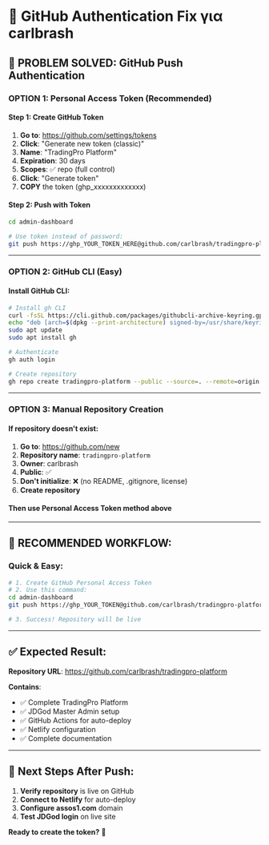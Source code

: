 # 🔐 GitHub Authentication Fix για carlbrash

## 🚀 **PROBLEM SOLVED: GitHub Push Authentication**

### **OPTION 1: Personal Access Token (Recommended)**

#### **Step 1: Create GitHub Token**
1. **Go to**: https://github.com/settings/tokens
2. **Click**: "Generate new token (classic)"
3. **Name**: "TradingPro Platform"
4. **Expiration**: 30 days
5. **Scopes**: ✅ repo (full control)
6. **Click**: "Generate token"
7. **COPY** the token (ghp_xxxxxxxxxxxxx)

#### **Step 2: Push with Token**
```bash
cd admin-dashboard

# Use token instead of password:
git push https://ghp_YOUR_TOKEN_HERE@github.com/carlbrash/tradingpro-platform.git main
```

---

### **OPTION 2: GitHub CLI (Easy)**

#### **Install GitHub CLI:**
```bash
# Install gh CLI
curl -fsSL https://cli.github.com/packages/githubcli-archive-keyring.gpg | sudo dd of=/usr/share/keyrings/githubcli-archive-keyring.gpg
echo "deb [arch=$(dpkg --print-architecture) signed-by=/usr/share/keyrings/githubcli-archive-keyring.gpg] https://cli.github.com/packages stable main" | sudo tee /etc/apt/sources.list.d/github-cli.list > /dev/null
sudo apt update
sudo apt install gh

# Authenticate
gh auth login

# Create repository
gh repo create tradingpro-platform --public --source=. --remote=origin --push
```

---

### **OPTION 3: Manual Repository Creation**

#### **If repository doesn't exist:**
1. **Go to**: https://github.com/new
2. **Repository name**: `tradingpro-platform`
3. **Owner**: carlbrash
4. **Public**: ✅
5. **Don't initialize**: ❌ (no README, .gitignore, license)
6. **Create repository**

#### **Then use Personal Access Token method above**

---

## 🎯 **RECOMMENDED WORKFLOW:**

### **Quick & Easy:**
```bash
# 1. Create GitHub Personal Access Token
# 2. Use this command:
cd admin-dashboard
git push https://ghp_YOUR_TOKEN@github.com/carlbrash/tradingpro-platform.git main

# 3. Success! Repository will be live
```

---

## ✅ **Expected Result:**

**Repository URL**: https://github.com/carlbrash/tradingpro-platform

**Contains**:
- ✅ Complete TradingPro Platform
- ✅ JDGod Master Admin setup
- ✅ GitHub Actions for auto-deploy
- ✅ Netlify configuration
- ✅ Complete documentation

---

## 🚀 **Next Steps After Push:**

1. **Verify repository** is live on GitHub
2. **Connect to Netlify** for auto-deploy
3. **Configure assos1.com** domain
4. **Test JDGod login** on live site

**Ready to create the token?** 🔑

